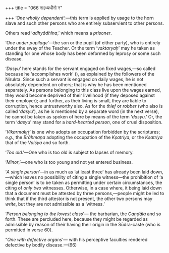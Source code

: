 +++
title = "066 नाऽध्यधीनो न"

+++
‘*One wholly dependent*’:—this term is applied by usage to the horn
slave and such other persons who are entirely subservient to other
persons.

Others read ‘*adhyādhīna*,’ which means a *prisoner*.

‘*One under pupilage*’—the son or the pupil (of either party), who is
entirely under the sway of the Teacher. Or the term ‘*vaktaryaḥ*’ may he
taken as standing for one whose body has been deformed by leprosy or
some such disease.

‘*Dasyu*’ here stands for the servant engaged on fixed wages,—so called
because he ‘accomplishes work’ (), as explained by the followers of the
Nirukta. Since such a servant is engaged on daily wages, he is not
absolutely dependent on others; that is why he has been mentioned
separately. As persons belonging to this class live upon the wages
earned, they would become deprived of their livelihood (if they deposed
against their employer); and further, as their living is small, they are
liable to corruption, hence untrustworthy also. As for the *thief* or
*robber* (who also is called ‘*dasyu*’), as he is mentioned by a
separate word (in the next verse), he cannot be taken as spoken of here
by means of the term ‘*dasyu*.’ Or, the term ‘*dasyu*’ may stand for a
*hard-hearted person*, one of cruel disposition.

‘*Vikarmakṛṭ*’ is one who adopts an occupation forbidden by the
scriptures; *e.g*., the *Brāhmaṇa* adopting the occupation of the
*Kṣatriya*, or the *Kṣatriya* that of the *Vaiśya* and so forth.

‘*Too old*.’—One who is too old is subject to lapses of memory.

‘*Minor*,’—one who is too young and not yet entered business.

‘*A single person*’—in as much as ‘at least three’ has already been laid
down,—which leaves no possibility of citing a single witness—the
prohibition of ‘a single person’ is to be taken as permitting under
certain circumstances, the citing of *only two* witnesses. Otherwise, in
a case where, it being laid down that a document must be attested by
three persons,—people might be led to think that if the third attestor
is not present, the other two persons may *write*, but they are not
admissible as a ‘witness.’

‘*Person belonging to the lowest class*’— the barbarian, the *Caṇḍāla*
and so forth. These are percluded here, because they might be regarded
as admissible by reason of their having their origin in the Śūdra-caste
(who is permitted in verse 60).

“*One with defective organs*’— with his perceptive faculties rendered
defective by bodily disease.—(66)


